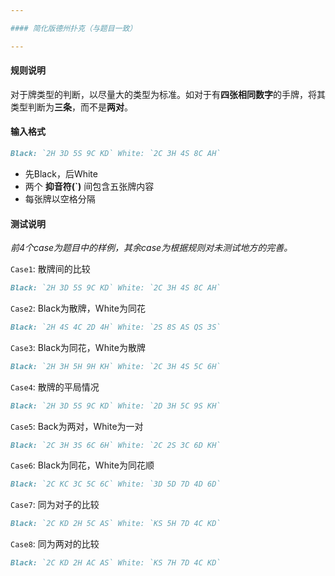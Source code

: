 ```yaml
---

#### 简化版德州扑克（与题目一致）

---
```




#### **规则说明**

对于牌类型的判断，以尽量大的类型为标准。如对于有**四张相同数字**的手牌，将其类型判断为**三条**，而不是**两对**。





#### **输入格式**

```markdown
Black: `2H 3D 5S 9C KD` White: `2C 3H 4S 8C AH`
```

- 先Black，后White
- 两个 **抑音符(`)** 间包含五张牌内容
- 每张牌以空格分隔



#### **测试说明**

*前4个case为题目中的样例，其余case为根据规则对未测试地方的完善。*

`Case1`: 散牌间的比较

```markdown
Black: `2H 3D 5S 9C KD` White: `2C 3H 4S 8C AH`
```



`Case2`: Black为散牌，White为同花

```markdown
Black: `2H 4S 4C 2D 4H` White: `2S 8S AS QS 3S`
```



`Case3`: Black为同花，White为散牌

```markdown
Black: `2H 3H 5H 9H KH` White: `2C 3H 4S 5C 6H`
```



`Case4`: 散牌的平局情况

```markdown
Black: `2H 3D 5S 9C KD` White: `2D 3H 5C 9S KH`
```



`Case5`: Back为两对，White为一对

```markdown
Black: `2C 3H 3S 6C 6H` White: `2C 2S 3C 6D KH`
```



`Case6`: Black为同花，White为同花顺

```markdown
Black: `2C KC 3C 5C 6C` White: `3D 5D 7D 4D 6D`
```



`Case7`: 同为对子的比较

```markdown
Black: `2C KD 2H 5C AS` White: `KS 5H 7D 4C KD`
```



`Case8`: 同为两对的比较

```markdown
Black: `2C KD 2H AC AS` White: `KS 7H 7D 4C KD`
```

